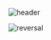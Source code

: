 



![header](https://capsule-render.vercel.app/api?type=rect&color=gradient&height=200&section=header&text=BONJAE&fontAlign=90&animation=fadeIn&fontSize=60)

![reversal](https://capsule-render.vercel.app/api?type=rect&text=RECT&fontAlign=30&fontSize=30&desc=Use%20theme&descAlign=60&descAlignY=50&theme=radical)

